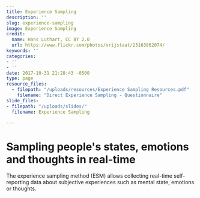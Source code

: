 ```yaml
---
title: Experience Sampling
description: ''
slug: experience-sampling
image: Experience Sampling
credit:
  name: Hans Luthart, CC BY 2.0
  url: https://www.flickr.com/photos/vrijstaat/25163862074/
keywords: ''
categories:
- ''
- ''
date: 2017-10-31 21:28:43 -0500
type: page
resource_files:
  - filepath: "/uploads/resources/Experience Sampling Resources.pdf"
    filename: "Direct Experience Sampling - Questionnaire"
slide_files:
- filepath: "/uploads/slides/"
  filename: Experience Sampling

---
```

# Sampling people's states, emotions and thoughts in real-time

The experience sampling method (ESM) allows collecting real-time self-reporting data about subjective experiences such as mental state, emotions or thoughts.
